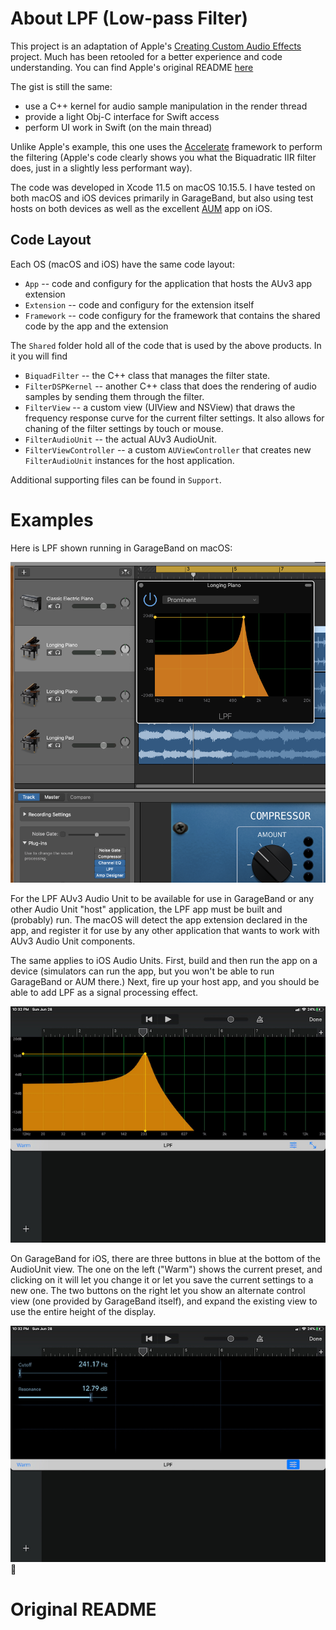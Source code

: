 # About LPF (Low-pass Filter)
This project is an adaptation of Apple's [Creating Custom Audio Effects](https://developer.apple.com/documentation/audiotoolbox/audio_unit_v3_plug-ins/creating_custom_audio_effects) project. Much has been retooled for a better experience and code understanding. You can find Apple's original README [here](APPLE_README.html)


The gist is still the same: 

* use a C++ kernel for audio sample manipulation in the render thread
* provide a light Obj-C interface for Swift access
* perform UI work in Swift (on the main thread)

Unlike Apple's example, this one uses the [Accelerate](https://developer.apple.com/documentation/accelerate) framework to perform the
filtering (Apple's code clearly shows you what the Biquadratic IIR filter does, just in a slightly less performant way).

The code was developed in Xcode 11.5 on macOS 10.15.5. I have tested on both macOS and iOS devices primarily in GarageBand, but also
using test hosts on both devices as well as the excellent [AUM](https://apps.apple.com/us/app/aum-audio-mixer/id1055636344) app on iOS.

## Code Layout

Each OS (macOS and iOS) have the same code layout:

* `App` -- code and configury for the application that hosts the AUv3 app extension
* `Extension` -- code and configury for the extension itself
* `Framework` -- code configury for the framework that contains the shared code by the app and the extension

The `Shared` folder hold all of the code that is used by the above products. In it you will find

* `BiquadFilter` -- the C++ class that manages the filter state.
* `FilterDSPKernel` -- another C++ class that does the rendering of audio samples by sending them through the filter.
* `FilterView` -- a custom view (UIView and NSView) that draws the frequency response curve for the current filter settings. It also allows
for chaning of the filter settings by touch or mouse.
* `FilterAudioUnit` -- the actual AUv3 AudioUnit.
* `FilterViewController` -- a custom `AUViewController` that creates new `FilterAudioUnit` instances for the host application.

Additional supporting files can be found in `Support`.

# Examples
Here is LPF shown running in GarageBand on macOS:

![](Documentation/GarageBand1.png)

For the LPF AUv3 Audio Unit to be available for use in GarageBand or any other Audio Unit "host" application, the LPF app must be built 
and (probably) run. The macOS will detect the app extension declared in the app, and register it for use by any other application that wants
to work with AUv3 Audio Unit components.

The same applies to iOS Audio Units. First, build and then run the app on a device (simulators can run the app, but you won't be able to run
GarageBand or AUM there.) Next, fire up your host app, and you should be able to add LPF as a signal processing effect.

![](Documentation/GarageBand2.jpg)

On GarageBand for iOS, there are three buttons in blue at the bottom of the AudioUnit view. The one on the left ("Warm") shows the current
preset, and clicking on it will let you change it or let you save the current settings to a new one. The two buttons on the right let you show an
alternate control view (one provided by GarageBand itself), and expand the existing view to use the entire height of the display.

![](Documentation/GarageBand3.jpg)

# Original README


